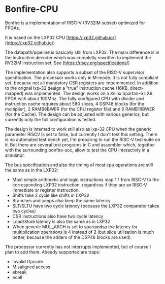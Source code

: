 # Bonfire-CPU

Bonfire is a implementation of RISC-V (RV32IM subset) optimized for FPGAs.

It is based on the LXP32 CPU [https://lxp32.github.io/](https://lxp32.github.io/)

The datapath/pipeline is basically still from LXP32. The main difference is in the instruction decoder which was completly rewritten to implement the RV32IM instruction set. See [https://riscv.org/specifications/]

The implementation also supports a subset of the RISC-V supervisor specification. The processor works only in M-mode. It is not fully compliant yet, because not all mandatory CSR registers are impemmented. In addition to the orignal lxp-32 design a "true" instruction cache (16KB, direct-mapped) was implemented. The design works on a Xilinx Spartan-6 LX9 FPGA with about 100Mhz. The fully configured CPU with divider and instruction cache requires about 580 slices, 4 DSP48 blocks (for the multiplier), 2 RAMB8BWER (for the CPU register file) and 9 RAMB16BWER (for the Cache).  The design can be adjusted with various generics, but currently only the full configuration is tested. 

The design is intented to work still also as lxp-32 CPU when the generic parameter RISCV is set to false, but currently I don't test this setting. There is no automated test bench yet, I'm preparing to run the RISC-V test suite on it. But there are several test programs in C and assembler which, together with the surrounding bonfire-soc, allow to test the CPU interactivly in a simulator. 

The bus specification and also the timing of most cpu operations are still the same as in the LXP32:
 * Most simple arithmetic and logic instructions map 1:1 from RISC-V to the corresponding LXP32 instruction, regardless if they are an RISC-V immediate or register instruction. 
 * Shifts take 2 cycle like shifts in LXP32
 * Branches and jumps also keep the same latency
 * SLT/SLTU have two cycle latency (because the LXP32 comparator takes two cycles)
 * CSR instructions also have two cycle latency
 * Load/Store latency is also the same as in LXP32
 * When generic MUL_ARCH is set to spartandsp the latency for multiplication operations is 4 instead of 2 (but slice utilisation is much better, because the adders of the DSP48 blocks are used).
 
The processor currently has not interrupts implemented, but of course I plan to add them. Already supported are traps:
 * Invalid Opcode
 * Misaligned access
 * ebreak
 * ecall 
 

